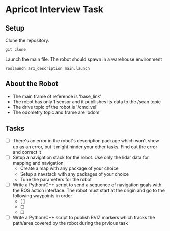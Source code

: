 # Apricot Interview Task

## Setup
Clone the repository. 
```
git clone 
```
Launch the main file. The robot should spawn in a warehouse environment
```
roslaunch ar1_description main.launch
```

## About the Robot
- The main frame of reference is 'base_link'
- The robot has only 1 sensor and it publlishes its data to the /scan topic
- The drive topic of the robot is '/cmd_vel'
- The odometry topic and frame are 'odom'

## Tasks
- [ ] There's an error in the robot's description package which won't show up as an error, but it might hinder your other tasks. Find out the error and correct it
- [ ] Setup a navigation stack for the robot. Use only the lidar data for mapping and navigation
  - Create a map with any package of your choice
  - Setup a navstack with any packages of your choice
  - Tune the parameters for the robot
- [ ] Write a Python/C++ script to send a sequence of navigation goals with the ROS action interface. The robot must start at the origin and go to the following waypoints in order
  - [ ]
  - [ ]
  - [ ]
- [ ] Write a Python/C++ script to publish RVIZ markers which tracks the path/area covered by the robot during the prvious task
